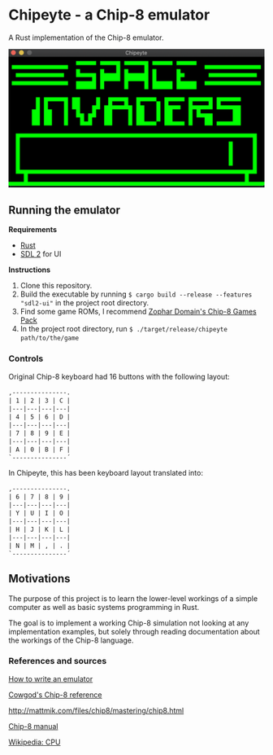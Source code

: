 # Chipeyte - a Chip-8 emulator

A Rust implementation of the Chip-8 emulator.

![Chipeyte running Space Invaders](./docs/images/chipeyte.png)

## Running the emulator

**Requirements**

- [Rust](https://www.rust-lang.org/)
- [SDL 2](https://www.libsdl.org/download-2.0.php) for UI

**Instructions**

1. Clone this repository.
2. Build the executable by running `$ cargo build --release --features "sdl2-ui"` in the project root directory.
3. Find some game ROMs, I recommend [Zophar Domain's Chip-8 Games Pack](https://www.zophar.net/pdroms/chip8/chip-8-games-pack.html)
4. In the project root directory, run `$ ./target/release/chipeyte path/to/the/game`

### Controls

Original Chip-8 keyboard had 16 buttons with the following layout:

``` asciidoc
,---------------.
| 1 | 2 | 3 | C |
|---|---|---|---|
| 4 | 5 | 6 | D |
|---|---|---|---|
| 7 | 8 | 9 | E |
|---|---|---|---|
| A | 0 | B | F |
`---------------´
```

In Chipeyte, this has been keyboard layout translated into:

``` asciidoc
,---------------.
| 6 | 7 | 8 | 9 |
|---|---|---|---|
| Y | U | I | O |
|---|---|---|---|
| H | J | K | L |
|---|---|---|---|
| N | M | , | . |
`---------------´
```

## Motivations

The purpose of this project is to learn the lower-level workings of a simple computer as well as basic systems programming in Rust.

The goal is to implement a working Chip-8 simulation not looking at any implementation examples, but solely through reading documentation about the workings of the Chip-8 language.

### References and sources

[How to write an emulator](http://www.emulation.org/EMUL8/HOWTO.html)

[Cowgod's Chip-8 reference](http://devernay.free.fr/hacks/chip8/C8TECH10.HTM)

<http://mattmik.com/files/chip8/mastering/chip8.html>

[Chip-8 manual](https://storage.googleapis.com/wzukusers/user-34724694/documents/5c83d6a5aec8eZ0cT194/CHIP-8%20Classic%20Manual%20Rev%201.3.pdf)

[Wikipedia: CPU](https://en.wikipedia.org/wiki/Central_processing_unit)
